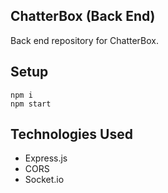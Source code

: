 ## ChatterBox (Back End)

Back end repository for ChatterBox.

## Setup

```
npm i
npm start
```

## Technologies Used

- Express.js
- CORS
- Socket.io
